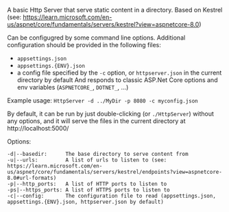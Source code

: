 A basic Http Server that serve static content in a directory.
Based on Kestrel (see: https://learn.microsoft.com/en-us/aspnet/core/fundamentals/servers/kestrel?view=aspnetcore-8.0)

Can be configugred by some command line options.
Additional configuration should be provided in the following files:
  - `appsettings.json`
  - `appsettings.{ENV}.json`
  - a config file specified by the `-c` option, or `httpserver.json` in the current directory by default
And responds to classic ASP.Net Core options and env variables (`ASPNETCORE_`, `DOTNET_`, ...)

Example usage:
  `HttpServer -d ../MyDir -p 8080 -c myconfig.json`

By default, it can be run by just double-clicking (or `./HttpServer`) without any options, and it will serve the files in the current directory at http://localhost:5000/

Options:

    -d|--basedir:      The base directory to serve content from
    -u|--urls:         A list of urls to listen to (see: https://learn.microsoft.com/en-us/aspnet/core/fundamentals/servers/kestrel/endpoints?view=aspnetcore-8.0#url-formats)
    -p|--http_ports:   A list of HTTP ports to listen to
    -ps|--https_ports: A list of HTTPS ports to listen to
    -c|--config:       The configuration file to read (appsettings.json, appsettings.{ENV}.json, httpserver.json by default)
